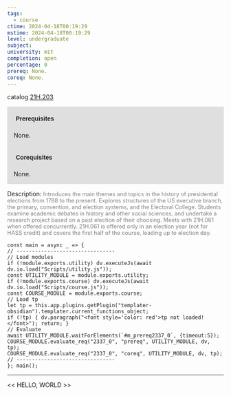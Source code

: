 ```yaml
---
tags:
  - course
ctime: 2024-04-18T00:19:29
mstime: 2024-04-18T00:19:29
level: undergraduate
subject: 
university: mit
completion: open
percentage: 0
prereq: None.
coreq: None.
---
```


catalog [21H.203](http://student.mit.edu/catalog/m21Ha.html#21H.203)

<span style="display: block; padding: 15px; background-color: rgb(100, 100, 100, 0.2);"><font id="m_prereq2337_0" style="display: block; font-family: Arial, sans-serif; font-weight: bold; padding: 5px">Prerequisites</font><br><span id="prereq2337_0">None.</span></span>
<span style="display: block; padding: 15px; background-color: rgb(100, 100, 100, 0.2);"><font id="m_coreq2337_0" style="display: block; font-family: Arial, sans-serif; font-weight: bold; padding: 5px">Corequisites</font><br><span id="coreq2337_0">None.</span></span>

<font style="">Description:</font>
<font style="color: grey; font-size: 0.8rem;">Introduces the main themes and topics in the history of presidential elections from 1788 to the present. Explores structures of the US executive branch, the primary, convention, and election systems, and the Electoral College. Students examine academic debates in history and other social sciences, and undertake a research project based on a past election of their choosing. Meets with 21H.061 when offered concurrently. 21H.061 is offered only in an election year (not for HASS credit) and covers the first half of the course, leading up to election day.</font>

```dataviewjs
const main = async _ => {
// --------------------------------
// Load modules
if (!module.exports.utility) dv.executeJs(await dv.io.load("Scripts/utility.js"));
const UTILITY_MODULE = module.exports.utility;
if (!module.exports.course) dv.executeJs(await dv.io.load("Scripts/course.js"));
const COURSE_MODULE = module.exports.course;
// Load tp
let tp = this.app.plugins.getPlugin("templater-obsidian").templater.current_functions_object;
if (!tp) { dv.paragraph("<font style='color: red'>tp not loaded!</font>"); return; }
// Evaluate
await UTILITY_MODULE.waitForElements(`#m_prereq2337_0`, {timeout:5});
COURSE_MODULE.evaluate_req("2337_0", "prereq", UTILITY_MODULE, dv, tp);
COURSE_MODULE.evaluate_req("2337_0", "coreq", UTILITY_MODULE, dv, tp);
// --------------------------------
}; main();
```

---

<< HELLO, WORLD >>
